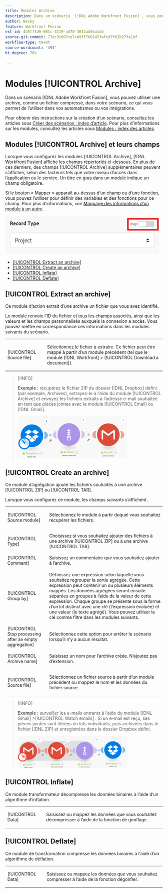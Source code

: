 ```yaml
---
title: Modules Archive
description: Dans un scénario  [!DNL Adobe Workfront Fusion] , vous pouvez connecter une archive, comme un fichier compressé, à plusieurs applications et services tiers. Par exemple, vous pouvez configurer un scénario qui fait ce qui suit.
author: Becky
feature: Workfront Fusion
exl-id: 4b5ff3d5-601c-4119-ad70-3612ad5ba1ab
source-git-commit: 77ec3c007ce7c49ff760145fafcd7f62b273a18f
workflow-type: tm+mt
source-wordcount: '494'
ht-degree: 76%

---
```


# Modules [!UICONTROL Archive]

Dans un scénario [!DNL Adobe Workfront Fusion], vous pouvez utiliser une archive, comme un fichier compressé, dans votre scénario, ce qui vous permet de l’utiliser dans vos automatismes ou vos intégrations.

Pour obtenir des instructions sur la création d’un scénario, consultez les articles sous [Créer des scénarios : index d’article](/help/workfront-fusion/create-scenarios/create-scenarios-toc.md). Pour plus d’informations sur les modules, consultez les articles sous [Modules : index des articles](/help/workfront-fusion/references/modules/modules-toc.md).

## Modules [!UICONTROL Archive] et leurs champs

Lorsque vous configurez les modules [!UICONTROL Archive], [!DNL Workfront Fusion] affiche les champs répertoriés ci-dessous. En plus de ces derniers, des champs [!UICONTROL Archive] supplémentaires peuvent s’afficher, selon des facteurs tels que votre niveau d’accès dans l’application ou le service. Un titre en gras dans un module indique un champ obligatoire.

Si le bouton « Mapper » apparaît au-dessus d’un champ ou d’une fonction, vous pouvez l’utiliser pour définir des variables et des fonctions pour ce champ. Pour plus d’informations, voir [Mappage des informations d’un module à un autre](/help/workfront-fusion/create-scenarios/map-data/map-data-from-one-to-another.md).

![Basculement de carte](/help/workfront-fusion/references/apps-and-modules/assets/map-toggle-350x74.png)

* [[!UICONTROL Extract an archive]](#extract-an-archive)
* [[!UICONTROL Create an archive]](#create-an-archive)
* [[!UICONTROL Inflate]](#inflate)
* [[!UICONTROL Deflate]](#deflate)

## [!UICONTROL Extract an archive]

Ce module d’action extrait d’une archive un fichier que vous avez identifié.

Le module renvoie l’ID du fichier et tous les champs associés, ainsi que les valeurs et les champs personnalisés auxquels la connexion a accès. Vous pouvez mettre en correspondance ces informations dans les modules suivants du scénario.

<table style="table-layout:auto">
 <col> 
 <col> 
 <tbody> 
  <tr> 
   <td>[!UICONTROL Source file]</td> 
   <td> <p> Sélectionnez le fichier à extraire. Ce fichier peut être mappé à partir d’un module précédent (tel que le module [!DNL Workfront] &gt; [!UICONTROL Download a document]).</p>  </td> 
  </tr> 
 </tbody> 
</table>

>[!INFO]
>
>**Exemple :** récupérez le fichier ZIP du dossier [!DNL Dropbox] défini (par exemple, Archives), extrayez-le à l’aide du module [!UICONTROL Archive] et envoyez les fichiers extraits à l’adresse e-mail souhaitée en tant que pièces jointes avec le module [!UICONTROL Email] ou [!DNL Gmail].
>
>![](/help/workfront-fusion/references/apps-and-modules/assets/example-dropbox-350x134.png)

## [!UICONTROL Create an archive]

Ce module d’agrégation ajoute les fichiers souhaités à une archive [!UICONTROL ZIP] ou [!UICONTROL TAR].

Lorsque vous configurez ce module, les champs suivants s’affichent.

<table style="table-layout:auto"> 
 <col> 
 <col> 
 <tbody> 
  <tr> 
   <td>[!UICONTROL Source module]</td> 
   <td> <p> Sélectionnez le module à partir duquel vous souhaitez récupérer les fichiers.</p> </td> 
  </tr> 
  <tr> 
   <td>[!UICONTROL Type] </td> 
   <td> <p>Choisissez si vous souhaitez ajouter des fichiers à une archive [!UICONTROL ZIP] ou à une archive [!UICONTROL TAR].</p> </td> 
  </tr> 
  <tr> 
   <td>[!UICONTROL Comment]</td> 
   <td>Saisissez un commentaire que vous souhaitez ajouter à l’archive.</td> 
  </tr> 
  <tr> 
   <td>[!UICONTROL Group by]</td> 
   <td> <p>Définissez une expression selon laquelle vous souhaitez regrouper la sortie agrégée. Cette expression peut contenir un ou plusieurs éléments mappés. Les données agrégées seront ensuite séparées en groupes à l’aide de la valeur de cette expression. Chaque groupe se présente sous la forme d’un lot distinct avec une clé (l’expression évaluée) et une valeur (le texte agrégé). Vous pouvez utiliser la clé comme filtre dans les modules suivants.</p> </td> 
  </tr> 
  <tr> 
   <td>[!UICONTROL Stop processing after an empty aggregation]</td> 
   <td>Sélectionnez cette option pour arrêter le scénario lorsqu’il n’y a aucun résultat.</td> 
  </tr> 
  <tr> 
   <td>[!UICONTROL Archive name]</td> 
   <td> <p> Saisissez un nom pour l’archive créée. N’ajoutez pas d’extension.</p> </td> 
  </tr> 
  <tr> 
   <td>[!UICONTROL Source file]</td> 
   <td> <p>Sélectionnez un fichier source à partir d’un module précédent ou mappez le nom et les données du fichier source.</p> </td> 
  </tr> 
 </tbody> 
</table>

>[!INFO]
>
>**Exemple :** surveiller les e-mails entrants à l’aide du module [!DNL Gmail] >[!UICONTROL Watch emails] . Si un e-mail est reçu, ses pièces jointes sont itérées en lots individuels, puis archivées dans le fichier [!DNL ZIP] et enregistrées dans le dossier Dropbox défini.
>
>![](/help/workfront-fusion/references/apps-and-modules/assets/example-gmail-350x102.png)

## [!UICONTROL Inflate]

Ce module transformateur décompresse les données binaires à l’aide d’un algorithme d’inflation.

<table style="table-layout:auto">
 <col> 
 <col> 
 <tbody> 
  <tr> 
   <td>[!UICONTROL Data] </td> 
   <td> <p>Saisissez ou mappez les données que vous souhaitez décompresser à l’aide de la fonction de gonflage.</p> </td> 
  </tr> 
 </tbody> 
</table>

## [!UICONTROL Deflate]

Ce module de transformation compresse les données binaires à l’aide d’un algorithme de déflation.

<table style="table-layout:auto">
 <col> 
 <col> 
 <tbody> 
  <tr> 
   <td>[!UICONTROL Data] </td> 
   <td> <p>Saisissez ou mappez les données que vous souhaitez compresser à l’aide de la fonction dégonfler.</p> </td> 
  </tr> 
 </tbody> 
</table>
